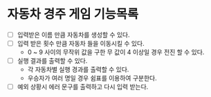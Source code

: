# 자동차 경주 게임 기능목록

- [ ] 입력받은 이름 만큼 자동차를 생성할 수 있다.
- [ ] 입력 받은 횟수 만큼 자동차 들을 이동시킬 수 있다.
  - 0 ~ 9 사이의 무작위 값을 구한 무 값이 4 이상일 경우 전진 할 수 있다.
- [ ] 실행 결과를 출력할 수 있다.
  - 각 자동차별 실행 경과를 출력할 수 있다.
  - 우승자가 여러 명일 경우 쉼표를 이용하여 구분한다. 
- [ ] 예외 상황시 에러 문구를 출력하고 다시 입력 받는다.